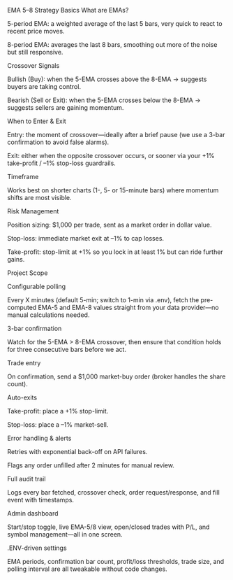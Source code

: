 EMA 5–8 Strategy Basics
What are EMAs?

5-period EMA: a weighted average of the last 5 bars, very quick to react to recent price moves.

8-period EMA: averages the last 8 bars, smoothing out more of the noise but still responsive.

Crossover Signals

Bullish (Buy): when the 5-EMA crosses above the 8-EMA → suggests buyers are taking control.

Bearish (Sell or Exit): when the 5-EMA crosses below the 8-EMA → suggests sellers are gaining momentum.

When to Enter & Exit

Entry: the moment of crossover—ideally after a brief pause (we use a 3-bar confirmation to avoid false alarms).

Exit: either when the opposite crossover occurs, or sooner via your +1% take-profit / –1% stop-loss guardrails.

Timeframe

Works best on shorter charts (1-, 5- or 15-minute bars) where momentum shifts are most visible.

Risk Management

Position sizing: $1,000 per trade, sent as a market order in dollar value.

Stop-loss: immediate market exit at –1% to cap losses.

Take-profit: stop-limit at +1% so you lock in at least 1% but can ride further gains.



Project Scope

Configurable polling

Every X minutes (default 5-min; switch to 1-min via .env), fetch the pre-computed EMA-5 and EMA-8 values straight from your data provider—no manual calculations needed.

3-bar confirmation

Watch for the 5-EMA > 8-EMA crossover, then ensure that condition holds for three consecutive bars before we act.

Trade entry

On confirmation, send a $1,000 market-buy order (broker handles the share count).

Auto-exits

Take-profit: place a +1% stop-limit.

Stop-loss: place a –1% market-sell.

Error handling & alerts

Retries with exponential back-off on API failures.

Flags any order unfilled after 2 minutes for manual review.

Full audit trail

Logs every bar fetched, crossover check, order request/response, and fill event with timestamps.

Admin dashboard

Start/stop toggle, live EMA-5/8 view, open/closed trades with P/L, and symbol management—all in one screen.

.ENV-driven settings

EMA periods, confirmation bar count, profit/loss thresholds, trade size, and polling interval are all tweakable without code changes.